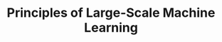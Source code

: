 ---
title: Principles of Large-Scale Machine Learning
description: Spring 2019, 2020, 2021 <br> CS 4787
importance: 3
category: teaching
---